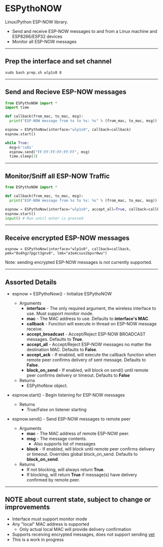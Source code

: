 # ESPythoNOW
Linux/Python ESP-NOW library.

* Send and receive ESP-NOW messages to and from a Linux machine and ESP8266/ESP32 devices
* Monitor all ESP-NOW messages





---
Prep the interface and set channel
---
```
sudo bash prep.sh wlp1s0 8
```





---
Send and Recieve ESP-NOW messages
---
```python
from ESPythoNOW import *
import time

def callback(from_mac, to_mac, msg):
  print("ESP-NOW message from %s to %s: %s" % (from_mac, to_mac, msg))

espnow = ESPythoNow(interface="wlp1s0", callback=callback)
espnow.start()

while True:
  msg=b'\x01'
  espnow.send("FF:FF:FF:FF:FF:FF", msg)
  time.sleep(3)
```





---
Monitor/Sniff all ESP-NOW Traffic
---
```python
from ESPythoNOW import *

def callback(from_mac, to_mac, msg):
  print("ESP-NOW message from %s to %s: %s" % (from_mac, to_mac, msg))

espnow = ESPythoNow(interface="wlp1s0", accept_all=True, callback=callback)
espnow.start()
input() # Run until enter is pressed
```





---
Receive encrypted ESP-NOW messages
---
```
espnow = ESPythoNow(interface="wlp1s0", callback=callback, pmk="0u4hgz7pgct3gnv8", lmk="a3o4csuv2bpvr0wu")
```
Note: sending encrypted ESP-NOW messages is not currently supported.




---
Assorted Details
---
* espnow = ESPythoNow() - Initialize ESPythoNOW 
  * Arguments
    * **interface** - The only required argument, the wireless interface to use. Must support monitor mode.
    * **mac** - The MAC address to use. Defaults to **interface's MAC**.
    * **callback** - Function will execute in thread on ESP-NOW message receive.
    * **accept_broadcast** - Accept/Reject ESP-NOW BROADCAST messages. Defaults to **True**.
    * **accept_all** - Accept/Reject ESP-NOW messages no matter the destination MAC. Defaults to **False**.
    * **accept_ack** - If enabled, will execute the callback function when remote peer confirms delivery of sent message. Defaults to **False**.
    * **block_on_send** - If enabled, will block on send() until remote peer confirms delivery or timeout. Defaults to **False**
  * Returns
    * ESPythoNow object.

* espnow.start() - Begin listening for ESP-NOW messages
  * Returns
    * True/False on listener starting

* espnow.send() - Send ESP-NOW messages to remote peer
  * Arguments
    * **mac** - The MAC address of remote ESP-NOW peer.
    * **msg** - The message contents.
      * Also supports list of messages
    * **block** - If enabled, will block until remote peer confirms delivery or timeout. Overrides global block_on_send. Defaults to **block_on_send**.
  * Returns
    * If not blocking, will always return **True**.
    * If blocking, will return **True** if message(s) have delivery confirmed by remote peer.





---
NOTE about current state, subject to change or improvements
---
* Interface must support monitor mode
* Any "local" MAC address is supported
  * Only actual local MAC will provide delivery confirmation
* Supports receiving encrypted messages, does not support sending [yet](https://github.com/ChuckMash/ESPythoNOW/issues/1) 
* This is a work in progress

